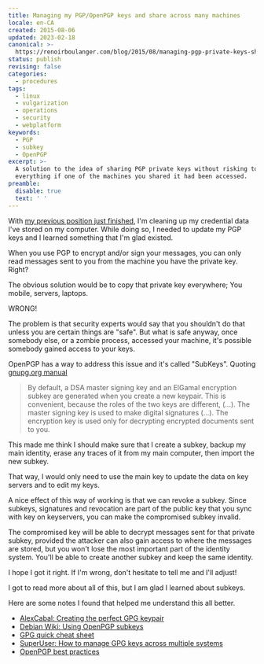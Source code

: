 ```yaml
---
title: Managing my PGP/OpenPGP keys and share across many machines
locale: en-CA
created: 2015-08-06
updated: 2023-02-18
canonical: >-
  https://renoirboulanger.com/blog/2015/08/managing-pgp-private-keys-share-across-machines/
status: publish
revising: false
categories:
  - procedures
tags:
  - linux
  - vulgarization
  - operations
  - security
  - webplatform
keywords:
  - PGP
  - subkey
  - OpenPGP
excerpt: >-
  A solution to the idea of sharing PGP private keys without risking to lose
  everything if one of the machines you shared it had been accessed.
preamble:
  disable: true
  text: ' '
---
```


With [my previous position just finished][0], I'm cleaning up my credential data
I've stored on my computer. While doing so, I needed to update my PGP keys and I
learned something that I'm glad existed.

When you use PGP to encrypt and/or sign your messages, you can only read
messages sent to you from the machine you have the private key. Right?

The obvious solution would be to copy that private key everywhere; You mobile,
servers, laptops.

WRONG!

The problem is that security experts would say that you shouldn't do that unless
you are certain things are "safe". But what is safe anyway, once somebody else,
or a zombie process, accessed your machine, it's possible somebody gained access
to your keys.

OpenPGP has a way to address this issue and it's called "SubKeys". Quoting
[gnupg.org manual][1]

> By default, a DSA master signing key and an ElGamal encryption subkey are
> generated when you create a new keypair. This is convenient, because the roles
> of the two keys are different, (...). The master signing key is used to make
> digital signatures (...). The encryption key is used only for decrypting
> encrypted documents sent to you.

This made me think I should make sure that I create a subkey, backup my main
identity, erase any traces of it from my main computer, then import the new
subkey.

That way, I would only need to use the main key to update the data on key
servers and to edit my keys.

A nice effect of this way of working is that we can revoke a subkey. Since
subkeys, signatures and revocation are part of the public key that you sync with
key on keyservers, you can make the compromised subkey invalid.

The compromised key will be able to decrypt messages sent for that private
subkey, provided the attacker can also gain access to where the messages are
stored, but you won't lose the most important part of the identity system.
You'll be able to create another subkey and keep the same identity.

I hope I got it right. If I'm wrong, don't hesitate to tell me and I'll adjust!

I got to read more about all of this, but I am glad I learned about subkeys.

Here are some notes I found that helped me understand this all better.

- [AlexCabal: Creating the perfect GPG keypair][2]
- [Debian Wiki: Using OpenPGP subkeys][3]
- [GPG quick cheat sheet][4]
- [SuperUser: How to manage GPG keys across multiple systems][5]
- [OpenPGP best practices][6]

[0]: /blog/2015/07/leaving-w3c/
[1]: https://www.gnupg.org/gph/en/manual.html#AEN526
[2]: https://alexcabal.com/creating-the-perfect-gpg-keypair/
[3]: https://wiki.debian.org/Subkeys
[4]: http://irtfweb.ifa.hawaii.edu/~lockhart/gpg/
[5]:
  https://superuser.com/questions/466396/how-to-manage-gpg-keys-across-multiple-systems
[6]: https://help.riseup.net/en/security/message-security/openpgp/best-practices
